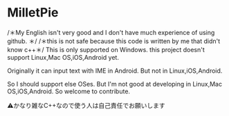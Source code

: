 # MilletPie
/＊My English isn't very good and I don't have much experience of using github. ＊/
/＊this is not safe because this code is written by me that didn't know c++＊/
This is only supported on Windows.
this project doesn't support Linux,Mac OS,iOS,Android yet.

Originally it can input text with IME in Android. But not in Linux,iOS,Android.

So I should support else OSes. But I'm not good at developing in Linux,Mac OS,iOS,Android.
So  welcome to contribute.

⚠️かなり雑なC++なので使う人は自己責任でお願いします

